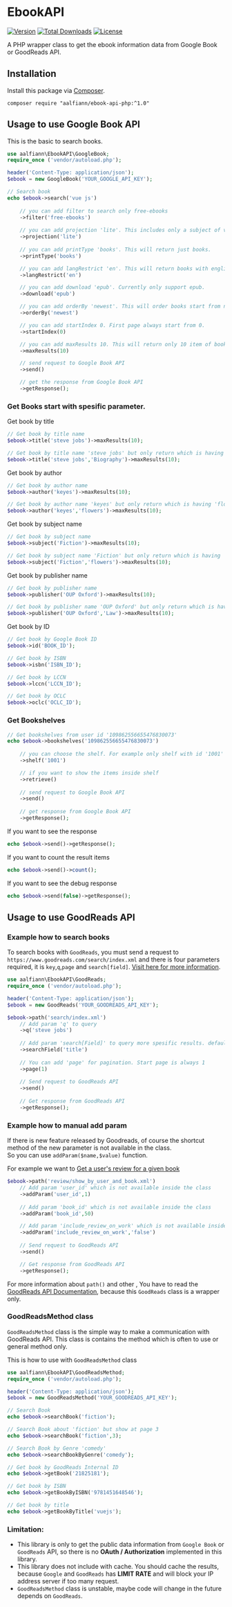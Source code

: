 # EbookAPI
[![Version](https://img.shields.io/badge/stable-1.2.2-green.svg)](https://github.com/aalfiann/ebook-api-php)
[![Total Downloads](https://poser.pugx.org/aalfiann/ebook-api-php/downloads)](https://packagist.org/packages/aalfiann/ebook-api-php)
[![License](https://poser.pugx.org/aalfiann/ebook-api-php/license)](https://github.com/aalfiann/ebook-api-php/blob/HEAD/LICENSE.md)

A PHP wrapper class to get the ebook information data from Google Book or GoodReads API.

## Installation

Install this package via [Composer](https://getcomposer.org/).
```
composer require "aalfiann/ebook-api-php:^1.0"
```


## Usage to use Google Book API

This is the basic to search books.
```php
use aalfiann\EbookAPI\GoogleBook;
require_once ('vendor/autoload.php');

header('Content-Type: application/json');
$ebook = new GoogleBook('YOUR_GOOGLE_API_KEY');

// Search book
echo $ebook->search('vue js')
    
    // you can add filter to search only free-ebooks
    ->filter('free-ebooks')
    
    // you can add projection 'lite'. This includes only a subject of volume and access metadata.
    ->projection('lite')
    
    // you can add printType 'books'. This will return just books.
    ->printType('books')

    // you can add langRestrict 'en'. This will return books with english only.
    ->langRestrict('en')

    // you can add download 'epub'. Currently only support epub.
    ->download('epub')

    // you can add orderBy 'newest'. This will order books start from newest.
    ->orderBy('newest')

    // you can add startIndex 0. First page always start from 0.
    ->startIndex(0)

    // you can add maxResults 10. This will return only 10 item of books. Max value is 40.
    ->maxResults(10)

    // send request to Google Book API
    ->send()

    // get the response from Google Book API
    ->getResponse();
```

### Get Books start with spesific parameter.  

Get book by title  
```php
// Get book by title name
$ebook->title('steve jobs')->maxResults(10);

// Get book by title name 'steve jobs' but only return which is having 'Biography' word in title
$ebook->title('steve jobs','Biography')->maxResults(10);
```

Get book by author
```php
// Get book by author name
$ebook->author('keyes')->maxResults(10);

// Get book by author name 'keyes' but only return which is having 'flowers' word in title
$ebook->author('keyes','flowers')->maxResults(10);
```

Get book by subject name
```php
// Get book by subject name
$ebook->subject('Fiction')->maxResults(10);

// Get book by subject name 'Fiction' but only return which is having 'flowers' word in title
$ebook->subject('Fiction','flowers')->maxResults(10);
```

Get book by publisher name
```php
// Get book by publisher name
$ebook->publisher('OUP Oxford')->maxResults(10);

// Get book by publisher name 'OUP Oxford' but only return which is having 'Law' word in title
$ebook->publisher('OUP Oxford','Law')->maxResults(10);
```

Get book by ID
```php
// Get book by Google Book ID
$ebook->id('BOOK_ID');

// Get book by ISBN
$ebook->isbn('ISBN_ID');

// Get book by LCCN
$ebook->lccn('LCCN_ID');

// Get book by OCLC
$ebook->oclc('OCLC_ID');
```

### Get Bookshelves

```php
// Get bookshelves from user id '109862556655476830073' 
echo $ebook->bookshelves('109862556655476830073')
    
    // you can choose the shelf. For example only shelf with id '1001'
    ->shelf('1001')

    // if you want to show the items inside shelf
    ->retrieve()
    
    // send request to Google Book API
    ->send()
    
    // get response from Google Book API
    ->getResponse();
```

If you want to see the response
```php
echo $ebook->send()->getResponse();
```

If you want to count the result items
```php
echo $ebook->send()->count();
```

If you want to see the debug response
```php
echo $ebook->send(false)->getResponse();
```

## Usage to use GoodReads API
### Example how to search books

To search books with `GoodReads`, you must send a request to `https://www.goodreads.com/search/index.xml` and there is four parameters required, it is `key`,`q`,`page` and `search[field]`.  [Visit here for more information](https://www.goodreads.com/api/index#search.books).  

```php
use aalfiann\EbookAPI\GoodReads;
require_once ('vendor/autoload.php');

header('Content-Type: application/json');
$ebook = new GoodReads('YOUR_GOODREADS_API_KEY');

$ebook->path('search/index.xml')
    // Add param 'q' to query
    ->q('steve jobs')
    
    // Add param 'search[Field]' to query more spesific results. default is 'all'
    ->searchField('title')
    
    // You can add 'page' for pagination. Start page is always 1
    ->page(1)
    
    // Send request to GoodReads API
    ->send()
    
    // Get response from GoodReads API
    ->getResponse();
```

### Example how to manual add param
If there is new feature released by Goodreads, of course the shortcut method of the new parameter is not available in the class.  
So you can use `addParam($name,$value)` function.  

For example we want to [Get a user's review for a given book](https://www.goodreads.com/api/index#review.show_by_user_and_book)  
```php
$ebook->path('review/show_by_user_and_book.xml')
    // Add param 'user_id' which is not available inside the class
    ->addParam('user_id',1)
    
    // Add param 'book_id' which is not available inside the class
    ->addParam('book_id',50)

    // Add param 'include_review_on_work' which is not available inside the class
    ->addParam('include_review_on_work','false')
    
    // Send request to GoodReads API 
    ->send()

    // Get response from GoodReads API
    ->getResponse();
```

For more information about `path()` and other , You have to read the [GoodReads API Documentation](https://www.goodreads.com/api/index), because this `GoodReads` class is a wrapper only.

### GoodReadsMethod class
`GoodReadsMethod` class is the simple way to make a communication with GoodReads API. This class is contains the method which is often to use or general method only.

This is how to use with `GoodReadsMethod` class  
```php
use aalfiann\EbookAPI\GoodReadsMethod;
require_once ('vendor/autoload.php');

header('Content-Type: application/json');
$ebook = new GoodReadsMethod('YOUR_GOODREADS_API_KEY');

// Search Book
echo $ebook->searchBook('fiction');

// Search Book about 'fiction' but show at page 3
echo $ebook->searchBook('fiction',3);

// Search Book by Genre 'comedy'
echo $ebook->searchBookByGenre('comedy');

// Get book by GoodReads Internal ID
echo $ebook->getBook('21825181');

// Get book by ISBN
echo $ebook->getBookByISBN('9781451648546');

// Get book by title
echo $ebook->getBookByTitle('vuejs');
```

### Limitation:
- This library is only to get the public data information from `Google Book` or `GoodReads` API, so there is no **OAuth / Authorization** implemented in this library.
- This library does not include with cache. You should cache the results, because `Google` and `GoodReads` has **LIMIT RATE** and will block your IP address server if too many request.
- `GoodReadsMethod` class is unstable, maybe code will change in the future depends on `GoodReads`.